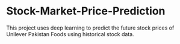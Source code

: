 # Stock-Market-Price-Prediction
This project uses deep learning to predict the future stock prices of Unilever Pakistan Foods using historical stock data.
